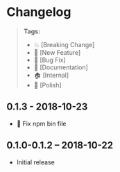 # Changelog

> **Tags:**
> - :boom:       [Breaking Change]
> - :rocket:     [New Feature]
> - :bug:        [Bug Fix]
> - :memo:       [Documentation]
> - :house:      [Internal]
> - :nail_care:  [Polish]

## 0.1.3 - 2018-10-23

- :bug: Fix npm bin file 

## 0.1.0-0.1.2 – 2018-10-22

* Initial release
